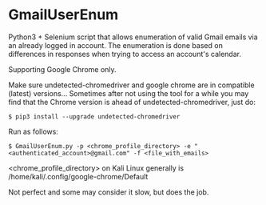 # GmailUserEnum
Python3 + Selenium script that allows enumeration of valid Gmail emails via an already logged in account. The enumeration is done based on differences in responses when trying to access an account's calendar.

Supporting Google Chrome only.

Make sure undetected-chromedriver and google chrome are in compatible (latest) versions... Sometimes after not using the tool for a while you may find that the Chrome version is ahead of undetected-chromedriver, just do:
```
$ pip3 install --upgrade undetected-chromedriver
```

Run as follows:
```
$ GmailUserEnum.py -p <chrome_profile_directory> -e "<authenticated_account>@gmail.com" -f <file_with_emails>
```

<chrome_profile_directory> on Kali Linux generally is /home/kali/.config/google-chrome/Default

Not perfect and some may consider it slow, but does the job.

